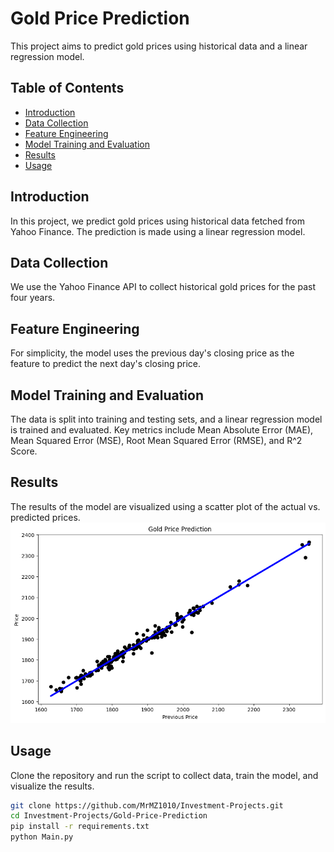 # Gold Price Prediction

This project aims to predict gold prices using historical data and a linear regression model.

## Table of Contents

- [Introduction](#introduction)
- [Data Collection](#data-collection)
- [Feature Engineering](#feature-engineering)
- [Model Training and Evaluation](#model-training-and-evaluation)
- [Results](#results)
- [Usage](#usage)

## Introduction

In this project, we predict gold prices using historical data fetched from Yahoo Finance. The prediction is made using a linear regression model.

## Data Collection

We use the Yahoo Finance API to collect historical gold prices for the past four years.

## Feature Engineering

For simplicity, the model uses the previous day's closing price as the feature to predict the next day's closing price.

## Model Training and Evaluation

The data is split into training and testing sets, and a linear regression model is trained and evaluated. Key metrics include Mean Absolute Error (MAE), Mean Squared Error (MSE), Root Mean Squared Error (RMSE), and R^2 Score.

## Results

The results of the model are visualized using a scatter plot of the actual vs. predicted prices.
![Result](Result.png)

## Usage

Clone the repository and run the script to collect data, train the model, and visualize the results.

```bash
git clone https://github.com/MrMZ1010/Investment-Projects.git
cd Investment-Projects/Gold-Price-Prediction
pip install -r requirements.txt
python Main.py
```


